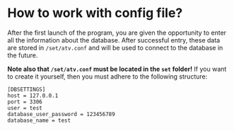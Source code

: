 # How to work with config file?
After the first launch of the program, 
you are given the opportunity to enter 
all the information about the database. 
After successful entry, these data are stored 
in `/set/atv.conf` and will be used to connect 
to the database in the future.

**Note also that `/set/atv.conf` must be located in the `set` folder!**
If you want to create it yourself, then you must adhere 
to the following structure:

```
[DBSETTINGS]
host = 127.0.0.1
port = 3306
user = test
database_user_password = 123456789
database_name = test
```